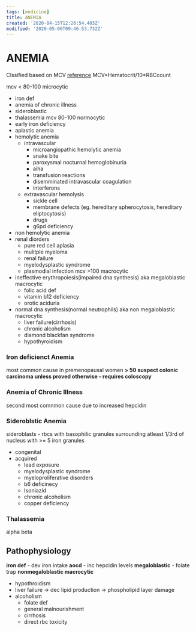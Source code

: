 ```yaml
---
tags: [medicine]
title: ANEMIA
created: '2020-04-15T12:26:54.403Z'
modified: '2020-05-06T09:46:53.732Z'
---
```


# ANEMIA


Clssified based on MCV 
[reference](https://www.consultant360.com/articles/increasing-cost-sensitivity-diagnostic-evaluation-microcytic-anemia)
MCV=Hematocrit/10\*RBCcount

mcv < 80-100 microcytic
* iron def
* anemia of chronic illness
* sideroblastic
* thalassemia
mcv 80-100 normocytic
* early iron deficiency
* aplastic anemia
* hemolytic anemia
  * intravascular 
    * microangiopathic hemolytic anemia
    * snake bite
    * paroxysmal nocturnal hemoglobinuria
    * aiha
    * transfusion reactions
    * disemminated intravascular coagulation
    * interferons
  * extravascular hemolysis
    * sickle cell 
    * membrane defects (eg. hereditary spherocytosis, hereditary eliptocytosis)
    * drugs 
    * g6pd deficiency
* non hemolytic anemia
* renal diorders
  * pure red cell aplasia
  * mulitple myeloma
  * renal failure
  * myelodysplastic syndrome
  * plasmodial infection 
mcv >100 macrocytic 
* ineffective erythropoiesis(impaired dna synthesis) aka megaloblastic macrocytic
  * folic acid def
  * vitamin b12 deficiency 
  * orotic aciduria
* normal dna synthesis(normal neutrophils) aka non megaloblastic macrocytic
  * liver failure(cirrhosis)
  * chronic alcoholism
  * diamond blackfan syndrome
  * hypothyroidism

### Iron deficienct Anemia 
most common cause in premenopausal women
**> 50 suspect colonic carcinoma unless proved otherwise - requires coloscopy**  

### Anemia of Chronic Illness 
second most comnmon cause 
due to increased hepcidin

### Sideroblstic Anemia 
sideroblasts - rbcs with basophilic granules surrounding atleast 1/3rd of nucleus with >= 5 iron granules 
* congenital 
* acquired
  * lead exposure
  * myelodysplastic syndrome
  * myeloproliferative disorders
  * b6 deficinecy 
  * Isoniazid
  * chronic alcoholism
  * copper deficiency

### Thalassemia
alpha 
beta

## Pathophysiology
**iron def** - dev iron intake
**aocd** - inc hepcidin levels 
**megaloblastic** - folate trap
**nonmegaloblastic macrocytic** 
  - hypothroidism
  - liver failure -> dec lipid production -> phospholipid layer damage 
  - alcoholism
    - folate def
    - general malnourishment 
    - cirrhosis
    - direct rbc toxicity
     
